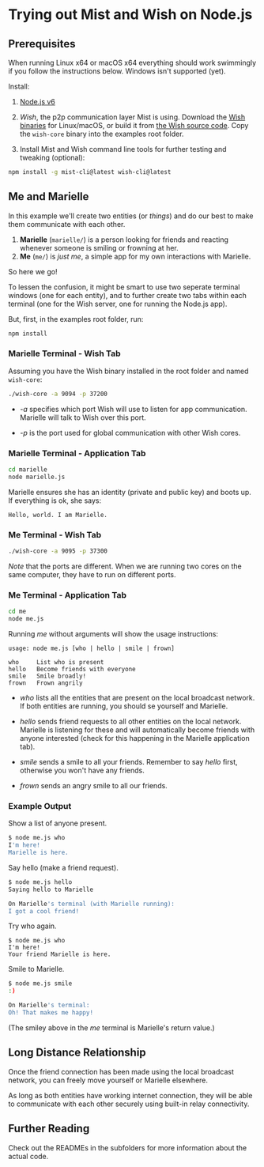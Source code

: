 # Trying out Mist and Wish on Node.js

## Prerequisites

When running Linux x64 or macOS x64 everything should work swimmingly if you follow the instructions below. Windows isn't supported (yet).

Install:

1. [Node.js v6](https://nodejs.org/dist/latest-v6.x/) 

2. *Wish*, the p2p communication layer Mist is using. Download the [Wish binaries](https://www.controlthings.fi/dev/) for Linux/macOS, or build it from [the Wish source code](https://github.com/ControlThings/wish-c99). Copy the `wish-core` binary into the examples root folder.

3. Install Mist and Wish command line tools for further testing and tweaking (optional):

```sh
npm install -g mist-cli@latest wish-cli@latest
```

## Me and Marielle
In this example we'll create two entities (or _things_) and do our best to make them communicate with each other. 

1. **Marielle** (```marielle/```) is a person looking for friends and reacting whenever someone is smiling or frowning at her. 
2. **Me** (```me/```) is _just me_, a simple app for my own interactions with Marielle. 

So here we go! 

To lessen the confusion, it might be smart to use two seperate terminal windows (one for each entity),  and to further create two tabs within each terminal (one for the Wish server, one for running the Node.js app).

But, first, in the examples root folder, run: 

```sh
npm install
```


### Marielle Terminal - Wish Tab

Assuming you have the Wish binary installed in the root folder and named ```wish-core```:

```sh
./wish-core -a 9094 -p 37200
```

- *-a* specifies which port Wish will use to listen for app communication. Marielle will talk to Wish over this port. 

- *-p* is the port used for global communication with other Wish cores.  

### Marielle Terminal - Application Tab

```sh
cd marielle
node marielle.js
```

Marielle ensures she has an identity (private and public key) and boots up. If everything is ok, she says:

```
Hello, world. I am Marielle.
```

### Me Terminal - Wish Tab

```sh
./wish-core -a 9095 -p 37300
```
_Note_ that the ports are different. When we are running two cores on the same computer, they have to run on different ports.

### Me Terminal - Application Tab

```sh
cd me
node me.js
```

Running _me_ without arguments will show the usage instructions: 

```
usage: node me.js [who | hello | smile | frown]

who	    List who is present
hello	Become friends with everyone
smile	Smile broadly!
frown	Frown angrily
```

- *who* lists all the entities that are present on the local broadcast network. If both entities are running, you should se yourself and Marielle. 

- *hello* sends friend requests to all other entities on the local network. Marielle is listening for these and will automatically become friends with anyone interested (check for this happening in the Marielle application tab). 

- *smile* sends a smile to all your friends. Remember to say *hello* first, otherwise you won't have any friends.

- *frown* sends an angry smile to all our friends. 

### Example Output

Show a list of anyone present.

```sh
$ node me.js who
I'm here!
Marielle is here.
```

Say hello (make a friend request).

```sh
$ node me.js hello
Saying hello to Marielle

On Marielle's terminal (with Marielle running):
I got a cool friend!
```

Try who again.

```
$ node me.js who
I'm here!
Your friend Marielle is here.
```

Smile to Marielle.

```sh
$ node me.js smile
:)

On Marielle's terminal:
Oh! That makes me happy!
```

(The smiley above in the _me_ terminal is Marielle's return value.)

## Long Distance Relationship

Once the friend connection has been made using the local broadcast network, you can freely move yourself or Marielle elsewhere. 

As long as both entities have working internet connection, they will be able to communicate with each other securely using built-in relay connectivity. 

## Further Reading

Check out the READMEs in the subfolders for more information about the actual code.